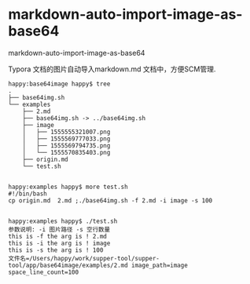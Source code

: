 # markdown-auto-import-image-as-base64
markdown-auto-import-image-as-base64

Typora 文档的图片自动导入markdown.md 文档中，方便SCM管理.

````
happy:base64image happy$ tree
.
├── base64img.sh
└── examples
    ├── 2.md
    ├── base64img.sh -> ../base64img.sh
    ├── image
    │   ├── 1555555321007.png
    │   ├── 1555569777033.png
    │   ├── 1555569794735.png
    │   └── 1555570835403.png
    ├── origin.md
    └── test.sh
    
    
happy:examples happy$ more test.sh
#!/bin/bash
cp origin.md  2.md ;./base64img.sh -f 2.md -i image -s 100


happy:examples happy$ ./test.sh
参数说明: -i 图片路径 -s 空行数量
this is -f the arg is ! 2.md
this is -i the arg is ! image
this is -s the arg is ! 100
文件名=/Users/happy/work/supper-tool/supper-tool/app/base64image/examples/2.md image_path=image space_line_count=100
````
